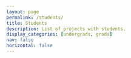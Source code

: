 ```yaml
---
layout: page
permalink: /students/
title: Students
description: List of projects with students.
display_categories: [undergrads, grads]
nav: false
horizontal: false
---
```

